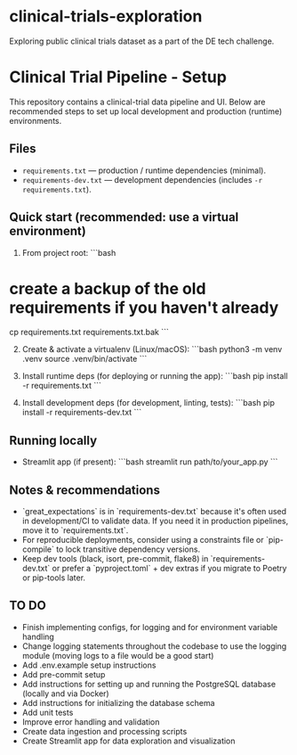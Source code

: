 # clinical-trials-exploration

Exploring public clinical trials dataset as a part of the DE tech challenge.

# Clinical Trial Pipeline - Setup

This repository contains a clinical-trial data pipeline and UI. Below are recommended steps to set up local development and production (runtime) environments.

## Files
- `requirements.txt` — production / runtime dependencies (minimal).
- `requirements-dev.txt` — development dependencies (includes `-r requirements.txt`).

## Quick start (recommended: use a virtual environment)

1. From project root:
\`\`\`bash
# create a backup of the old requirements if you haven't already
cp requirements.txt requirements.txt.bak
\`\`\`

2. Create & activate a virtualenv (Linux/macOS):
\`\`\`bash
python3 -m venv .venv
source .venv/bin/activate
\`\`\`

3. Install runtime deps (for deploying or running the app):
\`\`\`bash
pip install -r requirements.txt
\`\`\`

4. Install development deps (for development, linting, tests):
\`\`\`bash
pip install -r requirements-dev.txt
\`\`\`

## Running locally
- Streamlit app (if present):
\`\`\`bash
streamlit run path/to/your_app.py
\`\`\`

## Notes & recommendations
- \`great_expectations\` is in \`requirements-dev.txt\` because it's often used in development/CI to validate data. If you need it in production pipelines, move it to \`requirements.txt\`.
- For reproducible deployments, consider using a constraints file or \`pip-compile\` to lock transitive dependency versions.
- Keep dev tools (black, isort, pre-commit, flake8) in \`requirements-dev.txt\` or prefer a \`pyproject.toml\` + dev extras if you migrate to Poetry or pip-tools later.

## TO DO
- Finish implementing configs, for logging and for environment variable handling
- Change logging statements throughout the codebase to use the logging module (moving logs to a file would be a good start)
- Add .env.example setup instructions
- Add pre-commit setup
- Add instructions for setting up and running the PostgreSQL database (locally and via Docker)
- Add instructions for initializing the database schema
- Add unit tests
- Improve error handling and validation
- Create data ingestion and processing scripts
- Create Streamlit app for data exploration and visualization